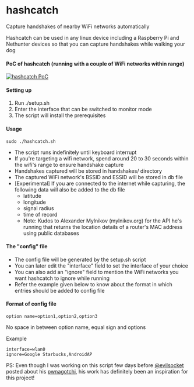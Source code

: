 # hashcatch
Capture handshakes of nearby WiFi networks automatically

Hashcatch can be used in any linux device including a Raspberry Pi and Nethunter devices so that you can capture handshakes while walking your dog 

#### PoC of hashcatch (running with a couple of WiFi networks within range)
[![hashcatch PoC](https://asciinema.org/a/AQEzLSxo7teoxPzNSJfwn4UNQ.svg)](https://asciinema.org/a/AQEzLSxo7teoxPzNSJfwn4UNQ)

#### Setting up
1. Run ./setup.sh
2. Enter the interface that can be switched to monitor mode
3. The script will install the prerequisites

#### Usage
```sudo ./hashcatch.sh```
* The script runs indefinitely until keyboard interrupt
* If you're targeting a wifi network, spend around 20 to 30 seconds within the wifi's range to ensure handshake capture
* Handshakes captured will be stored in handshakes/ directory
* The captured WiFi network's BSSID and ESSID will be stored in db file
* [Experimental] If you are connected to the internet while capturing, the following data will also be added to the db file
  * latitude
  * longitude
  * signal radius
  * time of record
  * Note: Kudos to Alexander Mylnikov (mylnikov.org) for the API he's running that returns the location details of a router's MAC address using public databases

#### The "config" file
* The config file will be generated by the setup.sh script
* You can later edit the "interface" field to set the interface of your choice
* You can also add an "ignore" field to mention the WiFi networks you want hashcatch to ignore while running
* Refer the example given below to know about the format in which entries should be added to config file

#### Format of config file
```option name=option1,option2,option3```

No space in between option name, equal sign and options

Example
```
interface=wlan0
ignore=Google Starbucks,AndroidAP
```

PS: Even though I was working on this script few days before [@evilsocket](https://twitter.com/evilsocket) posted about his [pwnagotchi](https://twitter.com/pwnagotchi), his work has definitely been an inspiration for this project!
